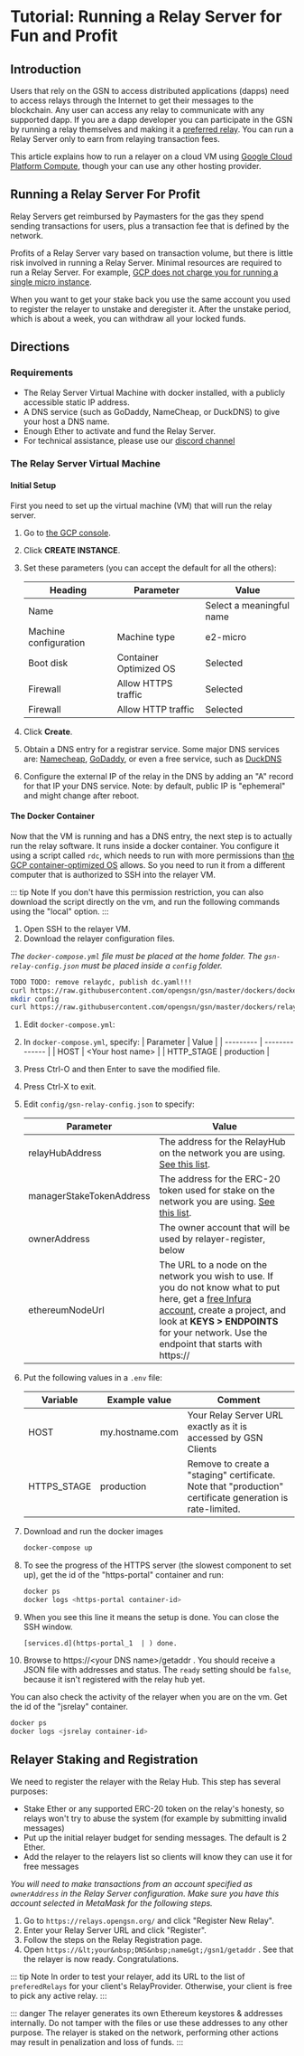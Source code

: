 # Tutorial: Running a Relay Server for Fun and Profit

## Introduction

Users that rely on the GSN to access distributed applications (dapps) need to access relays through
the Internet to get their messages to the blockchain. Any user can access any relay to 
communicate with any supported dapp. If you are a dapp developer you can participate in the GSN by 
running a relay themselves and making it a [preferred relay](../faq/general.md#do_i_have_to_run_a_relayer).
You can run a Relay Server only to earn from relaying transaction fees.

This article explains how to run a relayer on a cloud VM using
[Google Cloud Platform Compute](https://cloud.google.com/compute),
though your can use any other hosting provider.

## Running a Relay Server For Profit

Relay Servers get reimbursed by Paymasters for the gas they spend sending transactions for 
users, plus a transaction fee that is defined by the network.

Profits of a Relay Server vary based on transaction volume, but there is little risk involved in running a Relay Server.
Minimal resources are required to run a Relay Server. For example, [GCP does not charge you for running a single micro
instance](https://cloud.google.com/free/docs/gcp-free-tier#free-tier-usage-limits).

When you want to get your stake back you use the same account you used to
register the relayer to unstake and deregister it. After the unstake period, which
is about a week, you can withdraw all your locked funds.

## Directions

### Requirements

* The Relay Server Virtual Machine with docker installed, with a publicly accessible static IP address.
* A DNS service (such as GoDaddy, NameCheap, or DuckDNS) to give your host a DNS name.
* Enough Ether to activate and fund the Relay Server.
* For technical assistance, please use our [discord channel](https://discord.gg/NXXTCbh58s)

### The Relay Server Virtual Machine

#### Initial Setup

First you need to set up the virtual machine (VM) that will run the relay server.

1. Go to [the GCP console](https://console.cloud.google.com/compute/instances).
1. Click **CREATE INSTANCE**.
1. Set these parameters (you can accept the default for all the others):

   | Heading | Parameter | Value |
   | ------- | --------- | ----- |
   | Name    |           |Select a meaningful name |
   | Machine configuration | Machine type | e2-micro |
   | Boot disk | Container Optimized OS | Selected |
   | Firewall | Allow HTTPS traffic | Selected |
   | Firewall | Allow HTTP traffic | Selected |

1. Click **Create**.
1. Obtain a DNS entry for a registrar service. Some major DNS services are: [Namecheap](http://www.namecheap.com), [GoDaddy](http://www.godaddy.com), or even a free service,
   such as [DuckDNS](https://www.duckdns.org)
1. Configure the external IP of the relay in the DNS by adding an "A" record for that IP your DNS service. Note: by default, public IP is "ephemeral" and might change after reboot.
   
#### The Docker Container

Now that the VM is running and has a DNS entry, the next step is to actually 
run the relay software. It runs inside a docker container. You configure it using 
a script called `rdc`, which needs to run with more permissions than
[the GCP container-optimized OS](https://cloud.google.com/container-optimized-os/docs/concepts/security) allows. 
So you need to run it from a different computer that is authorized to SSH 
into the relayer VM.

::: tip Note
If you don't have this permission restriction, you can also download the script directly on the vm, and run the following commands using the "local" option.
:::


1. Open SSH to the relayer VM.
1. Download the relayer configuration files.

_The `docker-compose.yml` file must be placed at the home folder. The `gsn-relay-config.json` must be placed inside a `config` folder._

   ```bash
   TODO TODO: remove relaydc, publish dc.yaml!!!
   curl https://raw.githubusercontent.com/opengsn/gsn/master/dockers/docker-compose.yml > docker-compose.yml
   mkdir config
   curl https://raw.githubusercontent.com/opengsn/gsn/master/dockers/relaydc/config-sample/gsn-relay-config.json > config/gsn-relay-config.json
   ```
1. Edit `docker-compose.yml`:

1. In `docker-compose.yml`, specify:
   | Parameter | Value          |
   | --------- | -------------- |
   | HOST      | &lt;Your host name> |
   | HTTP_STAGE | production |
1. Press Ctrl-O and then Enter to save the modified file.
1. Press Ctrl-X to exit.
1. Edit `config/gsn-relay-config.json` to specify:

   | Parameter | Value |
   | --------- | ----- |
   | relayHubAddress | The address for the RelayHub on the network you are using. [See this list](/networks/addresses.md). |
   | managerStakeTokenAddress | The address for the ERC-20 token used for stake on the network you are using. [See this list](/networks.md). |
   | ownerAddress | The owner account that will be used by relayer-register, below |
   | ethereumNodeUrl | The URL to a node on the network you wish to use. If you do not know what to put here, get a [free Infura account](https://infura.io), create a project, and look at **KEYS > ENDPOINTS** for your network. Use the endpoint that starts with https:// |

1. Put the following values in a `.env` file:

   | Variable    | Example value | Comment |
   |-------------|-------------------| ------- |
   | HOST        | my.hostname.com   | Your Relay Server URL exactly as it is accessed by GSN Clients |
   | HTTPS_STAGE | production        | Remove to create a "staging" certificate. Note that "production" certificate generation is rate-limited. |

2. Download and run the docker images
   ```bash
   docker-compose up
   ```
1. To see the progress of the HTTPS server (the slowest component to set up), get the id of the "https-portal" container and run:
   ```bash
   docker ps
   docker logs <https-portal container-id>
   ```
1. When you see this line it means the setup is done. You can close the SSH window.
   ```
   [services.d](https-portal_1  | ) done.
   ```
1. Browse to https://&lt;your&nbsp;DNS&nbsp;name&gt;/getaddr . 
   You should receive a JSON file with addresses and status. 
   The `ready` setting should be `false`, because it isn't registered with 
   the relay hub yet.
  
You can also check the activity of the relayer when you are on the vm. Get the id of the "jsrelay" container.
```bash
docker ps
docker logs <jsrelay container-id>
```

## Relayer Staking and Registration

We need to register the relayer with the Relay Hub. This step has several purposes:

* Stake Ether or any supported ERC-20 token on the relay's honesty, so relays won't try to abuse the 
  system (for example by submitting invalid messages)
* Put up the initial relayer budget for sending messages. The default is 2 Ether.
* Add the relayer to the relayers list so clients will know they can 
  use it for free messages

_You will need to make transactions from an account specified as `ownerAddress` in the Relay Server configuration.
Make sure you have this account selected in MetaMask for the following steps._

1. Go to `https://relays.opengsn.org/` and click "Register New Relay".
1. Enter your Relay Server URL and click "Register".
1. Follow the steps on the Relay Registration page.
1. Open `https://&lt;your&nbsp;DNS&nbsp;name&gt;/gsn1/getaddr` . See that the relayer is now 
   ready. Congratulations.

::: tip Note
In order to test your relayer, add its URL to the list of `preferedRelays` for your client's RelayProvider.
Otherwise, your client is free to pick any active relay.
:::

::: danger
The relayer generates its own Ethereum keystores & addresses internally.
Do not tamper with the files or use these addresses to any other purpose.
The relayer is staked on the network, performing other actions may result in penalization and loss of funds.
:::
